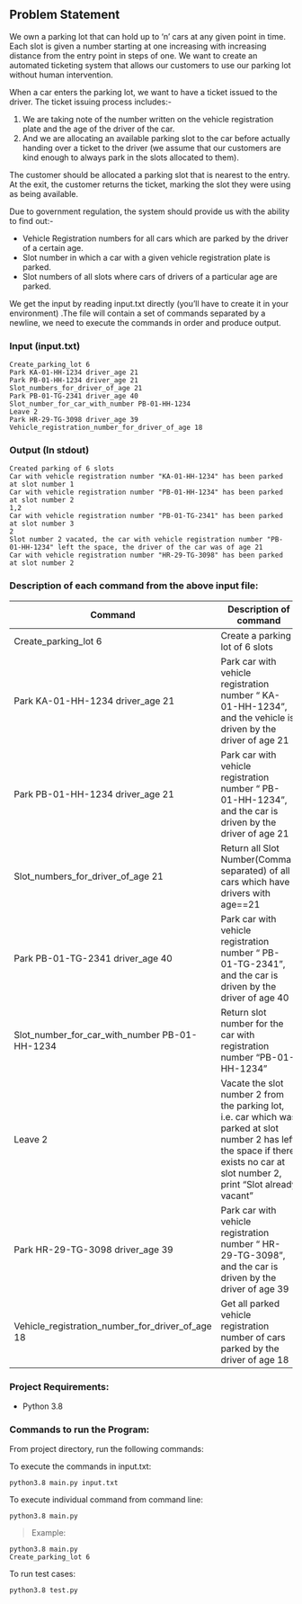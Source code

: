 ## Problem Statement
We own a parking lot that can hold up to ‘n’ cars at any given point in time. Each slot is given a number starting at one increasing with increasing distance from the entry point in steps of one. We want to create an automated ticketing system that allows our customers to use our parking lot without human intervention.

When a car enters the parking lot, we want to have a ticket issued to the driver. The ticket issuing process includes:- 

1. We are taking note of the number written on the vehicle registration plate and the age of the driver of the car.
2. And we are allocating an available parking slot to the car before actually handing over a ticket to the driver (we assume that our customers are kind enough to always park in the slots allocated to them).

The customer should be allocated a parking slot that is nearest to the entry. At the exit, the customer returns the ticket, marking the slot they were using as being available.

Due to government regulation, the system should provide us with the ability to find out:-

- Vehicle Registration numbers for all cars which are parked by the driver of a certain age.
- Slot number in which a car with a given vehicle registration plate is parked. 
- Slot numbers of all slots where cars of drivers of a particular age are parked.

We get the input by reading input.txt directly (you’ll have to create it in your environment) .The file will contain a set of commands separated by a newline, we need to execute the commands in order and produce output.

### Input (input.txt)
```
Create_parking_lot 6
Park KA-01-HH-1234 driver_age 21
Park PB-01-HH-1234 driver_age 21
Slot_numbers_for_driver_of_age 21
Park PB-01-TG-2341 driver_age 40
Slot_number_for_car_with_number PB-01-HH-1234
Leave 2
Park HR-29-TG-3098 driver_age 39
Vehicle_registration_number_for_driver_of_age 18
```
### Output (In stdout)

```
Created parking of 6 slots
Car with vehicle registration number "KA-01-HH-1234" has been parked at slot number 1
Car with vehicle registration number "PB-01-HH-1234" has been parked at slot number 2
1,2
Car with vehicle registration number "PB-01-TG-2341" has been parked at slot number 3
2
Slot number 2 vacated, the car with vehicle registration number "PB-01-HH-1234" left the space, the driver of the car was of age 21
Car with vehicle registration number "HR-29-TG-3098" has been parked at slot number 2
```

### Description of each command from the above input file:
Command      | Description of command
------------ | -------------
Create_parking_lot 6 | Create a parking lot of 6 slots
Park KA-01-HH-1234 driver_age 21 | Park car with vehicle registration number “ KA-01-HH-1234”, and the vehicle is driven by the driver of age 21
Park PB-01-HH-1234 driver_age 21 | Park car with vehicle registration number “ PB-01-HH-1234”, and the car is driven by the driver of age 21
Slot_numbers_for_driver_of_age 21 | Return all Slot Number(Comma-separated) of all cars which have drivers with age==21
Park PB-01-TG-2341 driver_age 40  | Park car with vehicle registration number “ PB-01-TG-2341”, and the car is driven by the driver of age 40
Slot_number_for_car_with_number PB-01-HH-1234 | Return slot number for the car with registration number “PB-01-HH-1234”
Leave 2 | Vacate the slot number 2 from the parking lot, i.e. car which was parked at slot number 2 has left the space if there exists no car at slot number 2, print “Slot already vacant” 
Park HR-29-TG-3098 driver_age 39 | Park car with vehicle registration number “ HR-29-TG-3098”, and the car is driven by the driver of age 39
Vehicle_registration_number_for_driver_of_age 18 | Get all parked vehicle registration number of cars parked by the driver of age 18

### Project Requirements:

- Python 3.8

### Commands to run the Program:

From project directory, run the following commands:

To execute the commands in input.txt: 
 ```
 python3.8 main.py input.txt
 ```
 
To execute individual command from command line:
 ```
 python3.8 main.py
 ```
 > Example:
 ```
 python3.8 main.py 
 Create_parking_lot 6
 ```
To run test cases:
 ```
 python3.8 test.py
 ```
